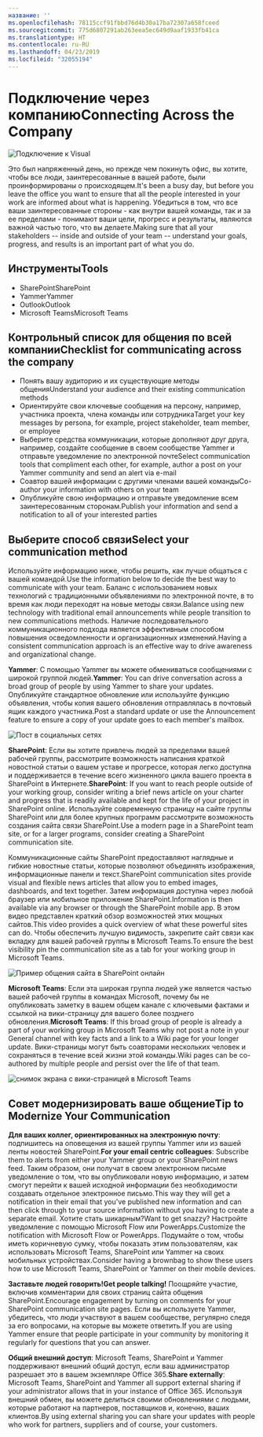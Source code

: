```yaml
---
название: ''
ms.openlocfilehash: 78115ccf91fbbd76d4b30a17ba72307a658fceed
ms.sourcegitcommit: 775d6807291ab263eea5ec649d9aaf1933fb41ca
ms.translationtype: HT
ms.contentlocale: ru-RU
ms.lasthandoff: 04/23/2019
ms.locfileid: "32055194"
---
```

# <a name="connecting-across-the-company"></a><span data-ttu-id="1afc4-102">Подключение через компанию</span><span class="sxs-lookup"><span data-stu-id="1afc4-102">Connecting Across the Company</span></span>

![Подключение к Visual](media/ditl_crosscompany.png)

<span data-ttu-id="1afc4-104">Это был напряженный день, но прежде чем покинуть офис, вы хотите, чтобы все люди, заинтересованные в вашей работе, были проинформированы о происходящем.</span><span class="sxs-lookup"><span data-stu-id="1afc4-104">It's been a busy day, but before you leave the office you want to ensure that all the people interested in your work are informed about what is happening.</span></span> <span data-ttu-id="1afc4-105">Убедиться в том, что все ваши заинтересованные стороны - как внутри вашей команды, так и за ее пределами - понимают ваши цели, прогресс и результаты, являются важной частью того, что вы делаете.</span><span class="sxs-lookup"><span data-stu-id="1afc4-105">Making sure that all your stakeholders -- inside and outside of your team -- understand your goals, progress, and results is an important part of what you do.</span></span>  

## <a name="tools"></a><span data-ttu-id="1afc4-106">Инструменты</span><span class="sxs-lookup"><span data-stu-id="1afc4-106">Tools</span></span>
- <span data-ttu-id="1afc4-107">SharePoint</span><span class="sxs-lookup"><span data-stu-id="1afc4-107">SharePoint</span></span>
- <span data-ttu-id="1afc4-108">Yammer</span><span class="sxs-lookup"><span data-stu-id="1afc4-108">Yammer</span></span>
- <span data-ttu-id="1afc4-109">Outlook</span><span class="sxs-lookup"><span data-stu-id="1afc4-109">Outlook</span></span>
- <span data-ttu-id="1afc4-110">Microsoft Teams</span><span class="sxs-lookup"><span data-stu-id="1afc4-110">Microsoft Teams</span></span> 

## <a name="checklist-for-communicating-across-the-company"></a><span data-ttu-id="1afc4-111">Контрольный список для общения по всей компании</span><span class="sxs-lookup"><span data-stu-id="1afc4-111">Checklist for communicating across the company</span></span>
- <span data-ttu-id="1afc4-112">Понять вашу аудиторию и их существующие методы общения</span><span class="sxs-lookup"><span data-stu-id="1afc4-112">Understand your audience and their existing communication methods</span></span>
- <span data-ttu-id="1afc4-113">Ориентируйте свои ключевые сообщения на персону, например, участника проекта, члена команды или сотрудника</span><span class="sxs-lookup"><span data-stu-id="1afc4-113">Target your key messages by persona, for example, project stakeholder, team member, or employee</span></span>
- <span data-ttu-id="1afc4-114">Выберите средства коммуникации, которые дополняют друг друга, например, создайте сообщение в своем сообществе Yammer и отправьте уведомление по электронной почте</span><span class="sxs-lookup"><span data-stu-id="1afc4-114">Select communication tools that compliment each other, for example, author a post on your Yammer community and send an alert via e-mail</span></span> 
- <span data-ttu-id="1afc4-115">Соавтор вашей информации с другими членами вашей команды</span><span class="sxs-lookup"><span data-stu-id="1afc4-115">Co-author your information with others on your team</span></span>
- <span data-ttu-id="1afc4-116">Опубликуйте свою информацию и отправьте уведомление всем заинтересованным сторонам.</span><span class="sxs-lookup"><span data-stu-id="1afc4-116">Publish your information and send a notification to all of your interested parties</span></span> 
 
## <a name="select-your-communication-method"></a><span data-ttu-id="1afc4-117">Выберите способ связи</span><span class="sxs-lookup"><span data-stu-id="1afc4-117">Select your communication method</span></span>
<span data-ttu-id="1afc4-118">Используйте информацию ниже, чтобы решить, как лучше общаться с вашей командой.</span><span class="sxs-lookup"><span data-stu-id="1afc4-118">Use the information below to decide the best way to communicate with your team.</span></span> <span data-ttu-id="1afc4-119">Баланс с использованием новых технологий с традиционными объявлениями по электронной почте, в то время как люди переходят на новые методы связи.</span><span class="sxs-lookup"><span data-stu-id="1afc4-119">Balance using new technology with traditional email announcements while people transition to new communications methods.</span></span> <span data-ttu-id="1afc4-120">Наличие последовательного коммуникационного подхода является эффективным способом повышения осведомленности и организационных изменений.</span><span class="sxs-lookup"><span data-stu-id="1afc4-120">Having a consistent communication approach is an effective way to drive awareness and organizational change.</span></span> 

<span data-ttu-id="1afc4-121">**Yammer**: С помощью Yammer вы можете обмениваться сообщениями с широкой группой людей.</span><span class="sxs-lookup"><span data-stu-id="1afc4-121">**Yammer**: You can drive conversation across a broad group of people by using Yammer to share your updates.</span></span> <span data-ttu-id="1afc4-122">Опубликуйте стандартное обновление или используйте функцию объявления, чтобы копия вашего обновления отправлялась в почтовый ящик каждого участника.</span><span class="sxs-lookup"><span data-stu-id="1afc4-122">Post a standard update or use the Announcement feature to ensure a copy of your update goes to each member's mailbox.</span></span> 

![Пост в социальных сетях](media/ditl_IT-Service-News.png)

<span data-ttu-id="1afc4-124">**SharePoint**: Если вы хотите привлечь людей за пределами вашей рабочей группы, рассмотрите возможность написания краткой новостной статьи о вашем уставе и прогрессе, которая легко доступна и поддерживается в течение всего жизненного цикла вашего проекта в SharePoint в Интернете.</span><span class="sxs-lookup"><span data-stu-id="1afc4-124">**SharePoint**: If you want to reach people outside of your  working group, consider writing a brief news article on your charter and progress that is readily available and kept for the life of your project in SharePoint online.</span></span> <span data-ttu-id="1afc4-125">Используйте современную страницу на сайте группы SharePoint или для более крупных программ рассмотрите возможность создания сайта связи SharePoint.</span><span class="sxs-lookup"><span data-stu-id="1afc4-125">Use a modern page in a SharePoint team site, or for a larger programs, consider creating a SharePoint communication site.</span></span> 

<span data-ttu-id="1afc4-126">Коммуникационные сайты SharePoint предоставляют наглядные и гибкие новостные статьи, которые позволяют объединять изображения, информационные панели и текст.</span><span class="sxs-lookup"><span data-stu-id="1afc4-126">SharePoint communication sites provide visual and flexible news articles that allow you to embed images, dashboards, and text together.</span></span> <span data-ttu-id="1afc4-127">Затем информация доступна через любой браузер или мобильное приложение SharePoint.</span><span class="sxs-lookup"><span data-stu-id="1afc4-127">Information is then available via any browser or through the SharePoint mobile app.</span></span> <span data-ttu-id="1afc4-128">В этом видео представлен краткий обзор возможностей этих мощных сайтов.</span><span class="sxs-lookup"><span data-stu-id="1afc4-128">This video provides a quick overview of what these powerful sites can do.</span></span> <span data-ttu-id="1afc4-129">Чтобы обеспечить лучшую видимость, закрепите сайт связи как вкладку для вашей рабочей группы в Microsoft Teams.</span><span class="sxs-lookup"><span data-stu-id="1afc4-129">To ensure the best visibility pin the communication site as a tab for your working group in Microsoft Teams.</span></span>

![Пример общения сайта в SharePoint онлайн](media/ditl_Comm-Site.png)

<span data-ttu-id="1afc4-131">**Microsoft Teams**: Если эта широкая группа людей уже является частью вашей рабочей группы в командах Microsoft, почему бы не опубликовать заметку в вашем общем канале с ключевыми фактами и ссылкой на вики-страницу для вашего более позднего обновления.</span><span class="sxs-lookup"><span data-stu-id="1afc4-131">**Microsoft Teams**:  If this broad group of people is already a part of your working group in Microsoft Teams why not post a note in your General channel with key facts and a link to a Wiki page for your longer update.</span></span>  <span data-ttu-id="1afc4-132">Вики-страницы могут быть соавторами нескольких человек и сохраняться в течение всей жизни этой команды.</span><span class="sxs-lookup"><span data-stu-id="1afc4-132">Wiki pages can be co-authored by multiple people and persist over the life of that team.</span></span> 

![снимок экрана с вики-страницей в Microsoft Teams](media/ditl_Teams-Wiki.png)

## <a name="tip-to-modernize-your-communication"></a><span data-ttu-id="1afc4-134">Совет модернизировать ваше общение</span><span class="sxs-lookup"><span data-stu-id="1afc4-134">Tip to Modernize Your Communication</span></span>

<span data-ttu-id="1afc4-135">**Для ваших коллег, ориентированных на электронную почту**: подпишитесь на оповещения из вашей группы Yammer или из вашей ленты новостей SharePoint.</span><span class="sxs-lookup"><span data-stu-id="1afc4-135">**For your email centric colleagues**: Subscribe them to alerts from either your Yammer group or your SharePoint news feed.</span></span>  <span data-ttu-id="1afc4-136">Таким образом, они получат в своем электронном письме уведомление о том, что вы опубликовали новую информацию, и затем смогут перейти к вашей исходной информации без необходимости создавать отдельное электронное письмо.</span><span class="sxs-lookup"><span data-stu-id="1afc4-136">This way they will get a notification in their email that you've published new information and can then click through to your source information without you having to create a separate email.</span></span>  <span data-ttu-id="1afc4-137">Хотите стать шикарным?</span><span class="sxs-lookup"><span data-stu-id="1afc4-137">Want to get snazzy?</span></span>  <span data-ttu-id="1afc4-138">Настройте уведомление с помощью Microsoft Flow или PowerApps.</span><span class="sxs-lookup"><span data-stu-id="1afc4-138">Customize the notification with Microsoft Flow or PowerApps.</span></span> <span data-ttu-id="1afc4-139">Подумайте о том, чтобы иметь коричневую сумку, чтобы показать этим пользователям, как использовать Microsoft Teams, SharePoint или Yammer на своих мобильных устройствах.</span><span class="sxs-lookup"><span data-stu-id="1afc4-139">Consider having a brownbag to show these users how to use Microsoft Teams, SharePoint or Yammer on their mobile devices.</span></span> 

<span data-ttu-id="1afc4-140">**Заставьте людей говорить!**</span><span class="sxs-lookup"><span data-stu-id="1afc4-140">**Get people talking!**</span></span> <span data-ttu-id="1afc4-141">Поощряйте участие, включив комментарии для своих страниц сайта общения SharePoint.</span><span class="sxs-lookup"><span data-stu-id="1afc4-141">Encourage engagement by turning on comments for your SharePoint communication site pages.</span></span>  <span data-ttu-id="1afc4-142">Если вы используете Yammer, убедитесь, что люди участвуют в вашем сообществе, регулярно следя за его вопросами, на которые вы можете ответить.</span><span class="sxs-lookup"><span data-stu-id="1afc4-142">If you are using Yammer ensure that people participate in your community by monitoring it regularly for questions that you can answer.</span></span> 

<span data-ttu-id="1afc4-143">**Общий внешний доступ**: Microsoft Teams, SharePoint и Yammer поддерживают внешний общий доступ, если ваш администратор разрешает это в вашем экземпляре Office 365.</span><span class="sxs-lookup"><span data-stu-id="1afc4-143">**Share externally**:  Microsoft Teams, SharePoint and Yammer all support external sharing if your administrator allows that in your instance of Office 365.</span></span>  <span data-ttu-id="1afc4-144">Используя внешний обмен, вы можете делиться своими обновлениями с людьми, которые работают на партнеров, поставщиков и, конечно, ваших клиентов.</span><span class="sxs-lookup"><span data-stu-id="1afc4-144">By using external sharing you can share your updates with people who work for partners, suppliers and of course, your customers.</span></span>